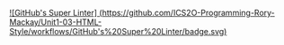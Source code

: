 [![GitHub's Super Linter]
(https://github.com/ICS2O-Programming-Rory-Mackay/Unit1-03-HTML-Style/workflows/GitHub's%20Super%20Linter/badge.svg)](https://github.com/ICS2O-Programming-Rory-Mackay/Unit1-03-HTML-Style/actions)